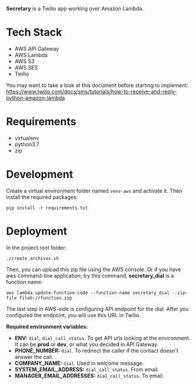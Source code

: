 **Secretary** is a Twilio app working over Amazon Lambda.

# Tech Stack

- AWS API Gateway
- AWS Lambda
- AWS S3
- AWS SES
- Twilio

You may want to take a look at this document before starting to implement:
https://www.twilio.com/docs/sms/tutorials/how-to-receive-and-reply-python-amazon-lambda

# Requirements

- virtualenv
- python3.7
- zip

# Development

Create a virtual environment folder named `venv-aws` and activate it. Then install the required packages:

```
pip install -r requirements.txt
```

# Deployment

In the project root folder:

```
./create_archives.sh
```

Then, you can upload this zip file using the AWS console. Or if you have aws command-line application, try this command, **secretary_dial** is a function name:

```
aws lambda update-function-code --function-name secretary_dial --zip-file fileb://function.zip
```

The last step in AWS-side is configuring API endpoint for the dial. After you configured the endpoint, you will use this URL in Twilio.

**Required environment variables:**

- **ENV:** `dial`, `dial_call_status`. To get API urls looking at the environment. It can be **prod** or **dev**, or what you decided in API Gateway.
- **PHONE_NUMBER:** `dial`. To redirect the caller if the contact doesn't answer the call.
- **COMPANY_NAME:** `dial`. Used in welcome message.
- **SYSTEM_EMAIL_ADDRESS:** `dial_call_status`. From email.
- **MANAGER_EMAIL_ADDRESSES:** `dial_call_status`. To email.
